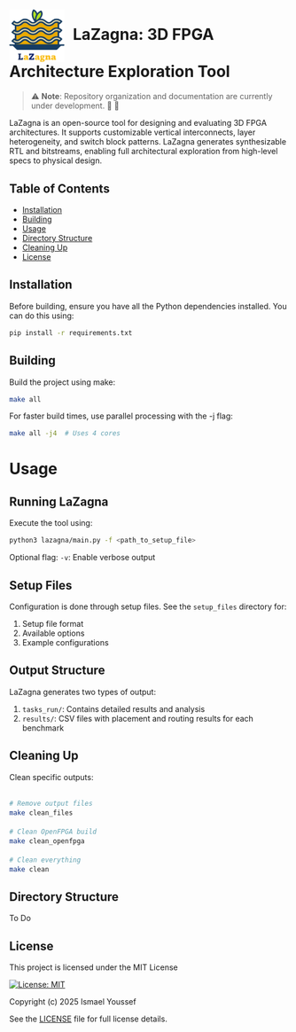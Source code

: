 # <img src="./images/LaZagna_logo_1_no_bg.png" alt="Logo" width="100" style="vertical-align:middle; margin-right:8px;"> LaZagna: 3D FPGA Architecture Exploration Tool 

> ⚠️ **Note**: Repository organization and documentation are currently under development. :construction_worker: :construction:

LaZagna is an open-source tool for designing and evaluating 3D FPGA architectures. It supports customizable vertical interconnects, layer heterogeneity, and switch block patterns. LaZagna generates synthesizable RTL and bitstreams, enabling full architectural exploration from high-level specs to physical design.

## Table of Contents
- [Installation](#installation)
- [Building](#building)
- [Usage](#usage)
- [Directory Structure](#directory-structure)
- [Cleaning Up](#cleaning-up)
- [License](#license)

## Installation

Before building, ensure you have all the Python dependencies installed. You can do this using:

```bash
pip install -r requirements.txt
```

## Building

Build the project using make:
```bash
make all
```

For faster build times, use parallel processing with the -j flag:

```bash
make all -j4  # Uses 4 cores
```
# Usage
## Running LaZagna
Execute the tool using:

```bash
python3 lazagna/main.py -f <path_to_setup_file>
```

Optional flag:
    `-v`: Enable verbose output

## Setup Files
Configuration is done through setup files. See the `setup_files` directory for:

1. Setup file format
2. Available options
3. Example configurations

## Output Structure

LaZagna generates two types of output:

1. `tasks_run/`: Contains detailed results and analysis
2. `results/`: CSV files with placement and routing results for each benchmark

## Cleaning Up
Clean specific outputs:

```bash

# Remove output files
make clean_files

# Clean OpenFPGA build
make clean_openfpga

# Clean everything
make clean
```

## Directory Structure
To Do

## License
This project is licensed under the MIT License

[![License: MIT](https://img.shields.io/badge/License-MIT-yellow.svg)](https://opensource.org/licenses/MIT)

Copyright (c) 2025 Ismael Youssef

See the [LICENSE](./LICENSE) file for full license details.